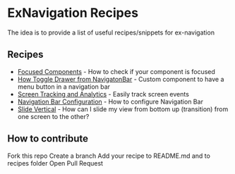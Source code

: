 # ExNavigation Recipes
The idea is to provide a list of useful recipes/snippets for ex-navigation

## Recipes

- [Focused Components](./recipes/FocusedComponent.md) - How to check if your component is focused
- [How Toggle Drawer from NavigatonBar](./recipes/NavigationBarMenuButton.md) - Custom component to have a menu button in a navigation bar
- [Screen Tracking and Analytics](./recipes/ScreenTracking.md) - Easily track screen events
- [Navigation Bar Configuration](./recipes/NavigationBarConfiguration.md) - How to configure Navigation Bar
- [Slide Vertical](./recipes/SlideVertical.md) - How can I slide my view from bottom up (transition) from one screen to the other?

## How to contribute
Fork this repo
Create a branch
Add your recipe to README.md and to recipes folder
Open Pull Request
